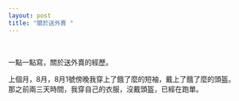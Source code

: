 ```yaml
---
layout: post
title: "關於送外賣 "
---
```


  
&nbsp;
&nbsp;

一點一點寫，關於送外賣的經歷。

上個月，8月，8月1號傍晚我穿上了餓了麼的短袖，戴上了餓了麼的頭盔。
<br>那之前兩三天時間，我穿自己的衣服，沒戴頭盔，已經在跑單。
<br>


